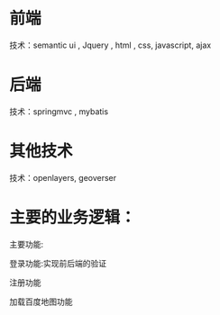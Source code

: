 # 前端

技术：semantic ui , Jquery , html , css, javascript, ajax

# 后端

技术：springmvc , mybatis

# 其他技术

技术：openlayers, geoverser

# 主要的业务逻辑：

主要功能:

登录功能:实现前后端的验证

注册功能

加载百度地图功能



